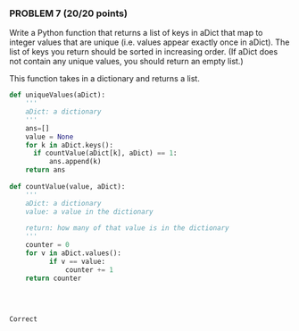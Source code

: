 ### PROBLEM 7  (20/20 points)

Write a Python function that returns a list of keys in aDict that map to integer values that are unique (i.e. values appear exactly once in aDict). The list of keys you return should be sorted in increasing order. (If aDict does not contain any unique values, you should return an empty list.)

This function takes in a dictionary and returns a list.

```python
def uniqueValues(aDict):
    '''
    aDict: a dictionary
    '''
    ans=[]
    value = None
    for k in aDict.keys():
      if countValue(aDict[k], aDict) == 1:
          ans.append(k)
    return ans      
  
def countValue(value, aDict):
    '''
    aDict: a dictionary
    value: a value in the dictionary
    
    return: how many of that value is in the dictionary
    '''
    counter = 0
    for v in aDict.values():
          if v == value:
              counter += 1
    return counter            
  
  
                                                                                                                    
```

	Correct
